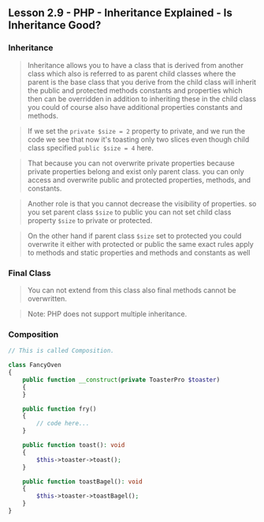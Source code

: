 ## Lesson 2.9 - PHP - Inheritance Explained - Is Inheritance Good?

### Inheritance

> Inheritance allows you to have a class that is derived from another class which
> also is referred to as parent child classes where the parent is the base class
> that you derive from the child class will inherit the public and protected methods
> constants and properties which then can be overridden in addition to inheriting these
> in the child class you could of course also have additional properties constants and
> methods.

> If we set the `private $size = 2` property to private, and we run the code we see that now it's
> toasting only two slices even though child class specified `public $size = 4` here.

> That because you can not overwrite private properties because private properties belong and
> exist only parent class. you can only access and overwrite public and protected properties,
> methods, and constants.

> Another role is that you cannot decrease the visibility of properties. so you set parent class
> `$size` to public you can not set child class property `$size` to private or protected.

> On the other hand if parent class `$size` set to protected you could overwrite it either
> with protected or public the same exact rules apply to methods and static properties and 
> methods and constants as well

### Final Class

> You can not extend from this class also final methods cannot be overwritten.

> Note: PHP does not support multiple inheritance.

### Composition

```php
// This is called Composition.

class FancyOven
{
    public function __construct(private ToasterPro $toaster)
    {
    }

    public function fry()
    {
        // code here...
    }

    public function toast(): void
    {
        $this->toaster->toast();
    }

    public function toastBagel(): void
    {
        $this->toaster->toastBagel();
    }
}
```